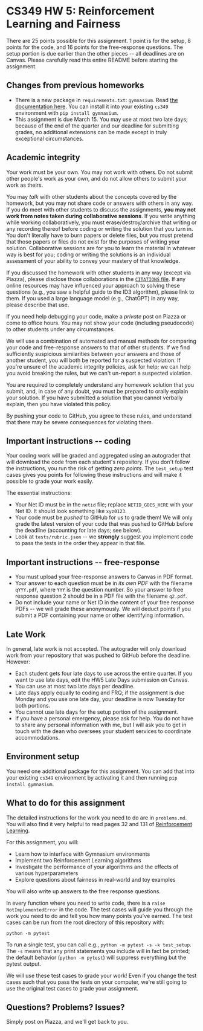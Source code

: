 # CS349 HW 5: Reinforcement Learning and Fairness

There are 25 points possible for this assignment. 1 point is for the setup,
8 points for the code, and 16 points for the free-response questions. The setup
portion is due earlier than the other pieces -- all deadlines are on Canvas.
Please carefully read this entire README before starting the assignment.

## Changes from previous homeworks

- There is a new package in `requirements.txt`: `gymnasium`. Read [the
  documentation here](https://gymnasium.farama.org). You can install it into your
  existing `cs349` environment with `pip install gymnasium`.
- This assignment is due March 15. You may use at most two late days; because
  of the end of the quarter and our deadline for submitting grades, no additional
  extensions can be made except in truly exceptional circumstances.

## Academic integrity

Your work must be your own. You may not work with others. Do not submit other
people's work as your own, and do not allow others to submit your work as
theirs. 

You may *talk* with other students about the concepts covered by the homework,
but you may not share code or answers with others in any way.  If you do meet
with other students to discuss the assignments, **you may not work from notes
taken during collaborative sessions**. If you write anything while working
collaboratively, you must erase/destroy/archive that writing or any recording
thereof before coding or writing the solution that you turn in. You don't
literally have to burn papers or delete files, but you must pretend that those
papers or files do not exist for the purposes of writing your solution.
Collaborative sessions are for you to learn the material in whatever way is
best for you; coding or writing the solutions is an individual assessment of
your ability to convey your mastery of that knowledge.

If you discussed the homework with other students in any way (except via
Piazza), please disclose those collaborations in the [`CITATIONS`
file](CITATIONS). If any online resources may have influenced your approach to
solving these questions (e.g., you saw a helpful guide to the ID3 algorithm),
please link to them. If you used a large language model (e.g., ChatGPT) in any
way, please describe that use.

If you need help debugging your code, make a *private* post on Piazza or come
to office hours. You may not show your code (including pseudocode) to other
students under any circumstances.

We will use a combination of automated and manual methods for comparing your
code and free-response answers to that of other students. If we find
sufficiently suspicious similarities between your answers and those of another
student, you will both be reported for a suspected violation. If you're unsure
of the academic integrity policies, ask for help; we can help you avoid
breaking the rules, but we can't un-report a suspected violation.

You are required to completely understand any homework solution that you
submit, and, in case of any doubt, you must be prepared to orally explain your
solution. If you have submitted a solution that you cannot verbally explain,
then you have violated this policy.

By pushing your code to GitHub, you agree to these rules, and understand that
there may be severe consequences for violating them.

## Important instructions -- coding

Your coding work will be graded and aggregated using an autograder that will
download the code from each student's repository. If you don't follow the
instructions, you run the risk of getting *zero points*. The `test_setup` test
cases gives you points for following these instructions and will make it
possible to grade your work easily.

The essential instructions:
- Your Net ID must be in the `netid` file; replace `NETID_GOES_HERE` with your
  Net ID. It should look something like `xyz0123`.
- Your code must be *pushed* to GitHub for us to grade them!  We will only
  grade the latest version of your code that was pushed to GitHub before the
  deadline (accounting for late days; see below).
- Look at `tests/rubric.json` -- we **strongly** suggest you implement code to
  pass the tests in the order they appear in that file.

## Important instructions -- free-response

- You must upload your free-response answers to Canvas in PDF format.
- Your answer to each question must be in *its own PDF* with the filename
  `qYYY.pdf`, where `YYY` is the question number. So your answer to free
  response question 2 should be in a PDF file with the filename `q2.pdf`.
- Do not include your name or Net ID in the content of your free response PDFs
  -- we will grade these anonymously. We will deduct points if you submit a
  PDF containing your name or other identifying information.
  
## Late Work

In general, late work is not accepted. The autograder will only download work
from your repository that was pushed to GitHub before the deadline. However:

- Each student gets four late days to use across the entire quarter.
  If you want to use late days, edit the HW5 Late Days submission on Canvas.
- You can use at most two late days per deadline.
- Late days apply equally to coding and FRQ; if the assignment is due Monday
  and you use one late day, your deadline is now Tuesday for both portions.
- You cannot use late days for the setup portion of the assignment.
- If you have a personal emergency, please ask for help. You do not have to
  share any personal information with me, but I will ask you to get in touch
  with the dean who oversees your student services to coordinate
  accommodations.

## Environment setup

You need one additional package for this assignment. You can add that into your
existing `cs349` environment by activating it and then running `pip install
gymnasium`. 

## What to do for this assignment

The detailed instructions for the work you need to do are in `problems.md`.
You will also find it very helpful to read pages 32 and 131 of
[Reinforcement Learning](http://incompleteideas.net/book/RLbook2020.pdf).

For this assignment, you will:
- Learn how to interface with Gymnasium environments
- Implement two Reinforcement Learning algorithms
- Investigate the performance of your algorithms and the effects of various hyperparameters
- Explore questions about fairness in real-world and toy examples

You will also write up answers to the free response questions.

In every function where you need to write code, there is a `raise
NotImplementedError` in the code. The test cases will guide you through the work
you need to do and tell you how many points you've earned. The test cases can
be run from the root directory of this repository with:

``python -m pytest``

To run a single test, you can call e.g., `python -m pytest -s -k test_setup`.
The `-s` means that any print statements you include will in fact be printed;
the default behavior (`python -m pytest`) will suppress everything but the
pytest output.

We will use these test cases to grade your work! Even if you change the test
cases such that you pass the tests on your computer, we're still going to use
the original test cases to grade your assignment.

## Questions? Problems? Issues?

Simply post on Piazza, and we'll get back to you.
